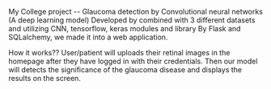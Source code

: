 My College project -- Glaucoma detection by Convolutional neural networks (A deep learning model)
Developed by combined with 3 different datasets and utilizing CNN, tensorflow, keras modules and library
By Flask and SQLalchemy, we made it into a web application.

How it works??
User/patient will uploads their retinal images in the homepage after they have logged in with their credentials.
Then our model will detects the significance of the glaucoma disease and displays the results on the screen.
